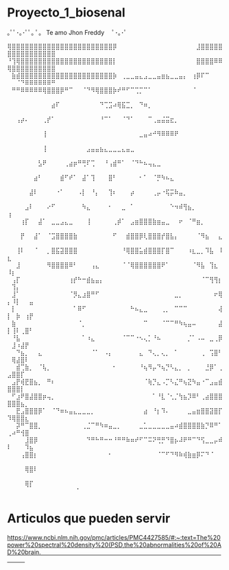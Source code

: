 # Proyecto_1_biosenal

｡ﾟﾟ･｡･ﾟﾟ｡ 
ﾟ。 Te amo Jhon Freddy 
　ﾟ･｡･ﾟ                                                

⢿⣿⣿⣿⣿⣿⣿⣿⣿⣿⣿⣿⣿⣿⣿⣿⣿⣿⣿⣿⣿⣿⣿⣿⡿⠀⠀⠀⠀⠀⠀⠀⠀⠀⠀⠀⠀⠀⠀⠀⠀⠀⠀⣸⣿⣿⣿⣿⣿⣿⣿⣿⣿⣿⣿⣿⣿⣿⣿⣿
⠘⢹⢿⣿⣿⣿⣿⣿⣿⣿⣿⣿⣿⣿⣿⣿⣿⣿⣿⣿⣿⣿⣿⣿⡇⠀⠀⠀⠀⠀⠀⠀⠀⠀⠀⠀⠀⠀⠀⠀⠀⠀⠀⣿⣿⣿⣿⠿⠿⢿⣿⣿⣿⣿⣿⣿⣿⣿⣿⣿
⠀⣷⣾⣿⣿⣿⣿⣿⣿⣿⣿⣿⣿⣿⣿⣿⣿⣿⣿⣿⣿⣿⣿⣿⡷⠀⢀⣀⣀⣤⣄⣠⣀⣀⣤⣶⣦⣀⣀⣤⡄⠀⢰⡿⠏⠉⠀⠀⠀⠀⠀⠈⠙⠿⠿⠿⠿⠿⠿⠛
⠀⠛⠛⠿⠿⠿⠿⠿⢿⣿⣿⣿⡿⠛⠉⠀⠀⠈⠙⠻⢿⣿⣿⣿⡷⠞⠛⠋⠉⢉⡉⠉⠁⠀⠀⠀⠀⠀⠀⠀⠀⠀⠈⠀⠀⠀⠀⠀⠀⠀⠀⠀⠀⠀⠀⠀⠀⠀⠀⠀
⠀⠀⠀⠀⠀⠀⠀⠀⠀⠀⣴⠏⠀⠀⠀⠀⠀⠀⠀⠀⠀⠙⢉⣩⠴⢿⣯⣉⡀⠀⠙⠶⡀⠀⠀⠀⠀⠀⠀⠀⠀⠀⠀⠀⠀⠀⠀⠀⠀⠀⠀⠀⠀⠀⠀⠀⠀⠀⠀⠀
⠀⠀⢠⡴⠄⠀⠀⠀⢀⡞⠁⠀⠀⠀⠀⠀⠀⠀⠀⠀⠀⠘⠉⠁⠀⠀⠈⠙⠁⠀⠀⠀⠉⢀⣤⣬⣭⣖⡀⠀⠀⠀⠀⠀⠀⠀⠀⠀⠀⠀⠀⠀⠀⠀⠀⠀⠀⠀⠀⠀
⠀⠀⠀⠀⠀⠀⠀⠀⢸⠀⠀⠀⠀⠀⠀⠀⠀⠀⠀⠀⠀⠀⠀⠀⠀⠀⠀⠀⠀⠀⣀⣤⠴⠚⠻⠿⠿⠿⠟⠀⠀⠀⠀⠀⠀⠀⠀⠀⠀⠀⠀⠀⠀⠀⠀⠀⠀⠀⠀⠀
⠀⠀⠀⠀⠀⠀⠀⠀⢸⠀⠀⠀⠀⠀⠀⠀⠀⠀⣠⣤⣤⣦⣄⣀⣀⣀⣄⣤⣀⠀⠀⠀⠀⠀⠀⠀⠀⠀⠀⠀⠀⠀⠀⠀⠀⠀⠀⠀⠀⠀⠀⠀⠀⠀⠀⠀⠀⠀⠀⠀
⠀⠀⠀⠀⠀⠀⠀⣣⠟⠀⠀⠀⠀⢀⣴⡶⠛⢛⠏⢉⠀⠀⠘⢠⣾⠛⠁⠀⠈⠙⠓⠦⢤⣄⣀⠀⠀⠀⠀⠀⠀⠀⠀⠀⠀⠀⠀⠀⠀⠀⠀⠀⠀⠀⠀⠀⠀⠀⠀⠀
⠀⠀⠀⠀⠀⠀⣴⠃⠀⠀⠀⠀⣾⠋⠞⠁⠀⣼⠁⢹⠀⠀⠀⣿⠃⠀⠀⠀⠀⠀⠂⠁⠀⠈⡛⠳⠦⣄⠀⠀⠀⠀⠀⠀⠀⠀⠀⠀⠀⠀⠀⠀⠀⠀⠀⠀⠀⠀⠀⠀
⠀⠀⠀⠀⠀⣼⠇⠀⠀⠀⠀⠐⠁⠀⠀⠀⠠⡇⠀⠘⡄⠀⠀⢹⠆⠀⠀⠀⡴⠀⠀⠀⠀⢀⡤⠐⢯⡭⠷⣤⡀⠀⠀⠀⠀⠀⠀⠀⠀⠀⠀⠀⠀⠀⠀⠀⠀⠀⠀⠀
⠀⠀⠀⠀⣠⠇⠀⠀⠀⠔⠋⠀⠀⠀⠀⠀⠀⠳⣄⠀⠀⠀⠀⠂⠀⠀⣀⠀⠁⠀⠀⠀⠀⠀⠀⠀⠀⠑⠲⠾⢻⣦⡀⠀⠀⠀⠀⠀⠀⢰⠀⠀⠀⠀⠀⠀⠀⠀⠀⠀
⠀⠀⠀⢰⡏⠀⠀⣼⠁⠀⣀⣀⣠⣄⣀⠀⠀⠀⢸⠀⠀⠀⠀⠀⢀⡾⠁⠀⣠⣶⣿⣿⣿⣷⣶⣤⣀⠀⠀⠖⠀⠈⠛⣶⡀⠀⠀⠀⠀⠀⠀⠀⠀⠀⠀⠀⠀⠀⠀⠀
⠀⠀⠀⡟⠀⠀⣼⠁⠀⠈⣩⣿⣿⣿⣿⣷⠀⠀⠀⠀⠀⠀⠀⠀⠋⠀⠀⣾⣿⣿⡿⢇⣿⣿⣿⡞⣿⣧⡄⠀⠀⠀⠀⠈⠻⣦⠀⠀⣄⠀⠀⠀⠀⠀⠀⠀⠀⠀⠀⠀
⠀⠀⢸⠇⠀⠀⠈⠀⠀⡀⣿⣯⣽⣿⣿⣿⠀⠀⠀⠀⠀⠀⠀⠀⠀⠀⠘⢿⣿⣿⣥⣾⣿⣿⣿⡏⣿⠉⠀⠀⠀⠰⣆⣀⡀⠹⣧⠀⠸⣆⠀⠀⠀⠀⠀⠀⠀⠀⠀⠀
⠀⠀⣸⠀⠀⠀⠀⠀⠀⠻⣿⣿⣿⣿⠿⠃⠀⠀⠀⢠⣄⠀⠀⠀⠀⠀⠈⠈⢿⣿⣿⣿⣿⣿⣿⠟⠁⠀⠀⠀⠀⠀⠈⠻⣧⠀⢹⣆⠀⠸⡆⠀⠀⠀⠀⠀⠀⠀⠀⠀
⠀⢠⡏⠀⠀⠀⠀⠀⠀⠀⠀⠀⠀⠀⢰⡞⠓⠒⣾⣦⣤⡄⠀⠀⠀⠀⠀⠀⠀⠀⠀⠀⠀⠀⠀⠀⠀⠀⠀⠀⠀⠀⠀⠀⠈⠉⢻⢻⡆⠀⢹⡄⠀⠀⠀⠀⠀⠀⠀⠀
⠀⣸⠁⠀⠀⠀⠀⠀⠀⠀⠀⠀⠀⠀⠈⡻⣄⣰⣿⠛⠋⠀⠀⠀⠀⠀⠀⠀⠀⠀⠀⠀⠀⠀⠀⠀⠀⠀⣀⡀⠀⠀⠀⠀⠀⠀⠀⠖⢿⡄⠸⡇⠀⠀⣤⠀⠀⠀⠀⠀
⠀⡇⠀⠀⠀⠀⠀⠀⠀⠀⠀⠀⠀⠀⠀⠁⠿⠋⠀⠀⠀⠀⠀⠀⠀⠀⠀⠀⠓⠦⣄⣀⠀⠀⠀⢀⡀⠀⠉⠉⠉⠀⠀⠀⠀⠀⠀⠀⢼⡇⠀⡷⠀⢰⡟⠀⠀⠀⠀⠀
⠀⣷⠀⠀⠀⠀⠀⠀⠀⠀⠀⠀⠀⠀⠀⠀⠈⡀⠀⠀⠀⠀⠀⠀⠀⠀⠀⠀⠀⠀⠀⠉⠀⠀⠀⠈⠉⠉⠛⠳⢦⣤⠤⠀⠀⠀⠀⠀⣼⡇⢸⠇⢀⣿⠃⠀⠀⠀⠀⠀
⠀⠘⣧⠀⠀⠀⠀⠀⠀⠀⠀⠀⠀⠀⠀⠀⠀⠁⠰⣄⠀⠀⠀⠀⠀⠀⠈⠉⠉⠐⠢⢄⡁⠘⠦⠀⠀⠀⠀⠀⠀⡈⠁⠠⠤⠀⣀⢀⡿⠀⣸⠰⣼⡟⠀⠀⠀⠀⠀⠀
⠀⠀⠙⣦⡀⠀⠀⣄⠀⠀⠀⠀⠀⠀⠀⠀⠀⠀⠀⠈⠁⠀⠠⡄⠀⠀⠀⠀⠀⠀⣄⠀⠙⢄⡀⢄⡀⠀⠁⠀⠀⠀⠀⠀⢀⠀⢩⣿⠃⠀⢿⣼⣿⠇⠀⠀⠀⠀⠀⠀
⠀⠀⣾⢉⣷⡀⠀⠈⢧⡀⠀⠀⠀⠀⠀⠀⠀⠀⠀⠀⠀⠀⠀⠀⠂⠀⠀⠀⠀⠀⠘⢦⠻⡤⠙⢦⡙⠣⣄⡀⠀⡀⠀⠀⠀⣘⡿⠁⢀⣠⣿⣿⡏⠀⠀⠀⠀⠀⠀⠀
⠀⣠⡟⢾⣟⣿⣦⡀⠀⠛⠆⠀⠀⠀⠀⠀⠀⠀⠀⠀⠀⠀⠀⠀⠀⠀⠀⠀⠀⠀⠀⠈⢷⡙⣄⠠⡉⠣⣌⠛⢦⣝⠳⣤⠐⠉⣠⣤⣾⣿⣿⣿⡇⠀⠀⠀⠀⠀⠀⠀
⠀⠋⣰⠟⣿⣼⣿⣿⡶⢤⡀⠀⠀⠀⠀⠀⠀⠀⠀⠀⠀⠀⠀⠀⠀⠀⠀⠀⠀⠀⠀⠀⠀⠁⠘⣇⠈⢂⡈⢳⣦⡹⠿⠃⢀⣴⣿⣿⣿⣿⣿⣿⣦⡀⠀⠀⠀⠀⠀⠀
⠀⠀⣟⣠⣿⣿⣿⡿⠁⠀⠈⠙⠶⠦⣤⣄⣀⣀⣀⡀⠀⠀⠀⠀⠀⠀⠀⠀⠀⠀⠀⣴⠀⠘⡆⠹⠄⠀⠀⠀⠀⣀⣤⣶⣿⣿⣽⣿⡏⠹⢿⣿⣿⣆⠀⠀⠀⠀⠀⠀
⠀⠀⡽⠛⠉⣿⣿⡀⠀⠀⠀⠀⠀⠀⠀⠀⠀⢀⣈⠉⠛⠳⠶⣤⣀⡀⠀⠀⠀⠀⣀⣁⣀⣀⣀⣀⣀⣤⠴⣾⣿⣿⣿⣿⣷⡙⠿⠛⠁⢀⠴⠛⢺⣿⠀⠀⠀⠀⠀⠀
⠀⠀⠀⠀⣸⣿⡿⠀⠀⠀⠀⠀⠀⠀⠀⠀⠀⠀⠙⠛⠓⠛⠒⠒⠘⠛⠛⠷⠶⠞⠋⠉⠭⠝⢛⡛⠙⣿⡦⠼⠟⠛⠉⠙⢫⣀⣀⡤⠾⠇⠀⠀⠀⠹⣦⠀⠀⠀⠀⠀
⠀⠀⠀⢠⣿⣿⡆⠀⠀⠀⠀⠀⠀⠀⠀⠀⠀⠀⠀⠀⠀⠀⠀⠂⠀⠀⠀⠀⠀⠀⠀⠀⠀⠀⠈⠉⠋⠙⠻⠷⢾⣷⣶⡿⠍⠙⠈⠀⠀⠀⠀⠀⠀⠀⠀⠀⠀⠀⠀⠀
⠀⠀⠀⠀⢿⣿⠇⠀⠀⠀⠀⠀⠀⠀⠀⠀⠀⠀⠀⠀⠀⠀⠀⠀⠀⠀⠀⠀⠀⠀⠀⠀⠀⠀⠀⠀⠀⠀⠀⠀⠀⠀⠀⠀⠀⠀⠀⠀⠀⠀⠀⠀⠀⠀⠀⠀⠀⠀⠀⠀
⠀⠀⠀⠀⢿⡏⠀⠀⠀⠀⠀⠀⠀⠀⠀⠀⠀⠀⠀⠀⠀⠀⠀⠀⠀⠀⠀⠀⠀⠀⠀⠀⠀⠀⠀⠀⠀⠀⠀⠀⠀⠀⠀⠀⠀⠀⠀⠀⠀⠀⠀⠀⠀⠀⠀⠀⠀⠀⠀⠀
⠀⠀⠀⠀⠈⠀⠀⠀⠀⠀⠀⠀⠀⠀⠀
# Articulos que pueden servir
https://www.ncbi.nlm.nih.gov/pmc/articles/PMC4427585/#:~:text=The%20power%20spectral%20density%20(PSD,the%20abnormalities%20of%20AD%20brain.⠀⠀⠀⠀⠀⠀⠀⠀⠀⠀⠀⠀⠀⠀⠀⠀⠀⠀⠀⠀⠀⠀⠀⠀⠀⠀⠀⠀⠀⠀⠀⠀⠀⠀⠀⠀⠀⠀⠀⠀⠀⠀⠀⠀⠀